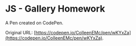 # JS - Gallery Homework

A Pen created on CodePen.

Original URL: [https://codepen.io/ColleenEMc/pen/wKYxZa](https://codepen.io/ColleenEMc/pen/wKYxZa).

